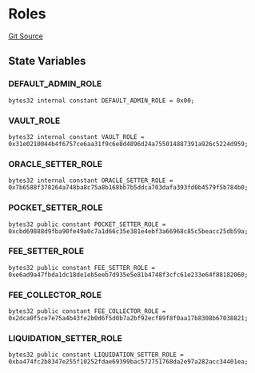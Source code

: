# Roles
[Git Source](https://github.com/cryptexfinance/tcapv2.0/blob/f0168f3fe66c1fba4fd70ffdcdc87287e8f0cb6a/src/lib/Constants.sol)


## State Variables
### DEFAULT_ADMIN_ROLE

```solidity
bytes32 internal constant DEFAULT_ADMIN_ROLE = 0x00;
```


### VAULT_ROLE

```solidity
bytes32 internal constant VAULT_ROLE = 0x31e0210044b4f6757ce6aa31f9c6e8d4896d24a755014887391a926c5224d959;
```


### ORACLE_SETTER_ROLE

```solidity
bytes32 internal constant ORACLE_SETTER_ROLE = 0x7b6588f378264a748ba8c75a8b168bb7b5ddca703dafa393fd0b4579f5b784b0;
```


### POCKET_SETTER_ROLE

```solidity
bytes32 public constant POCKET_SETTER_ROLE = 0xcbd69888d9fba90fe49a0c7a1d66c35e381e4ebf3a66968c85c5beacc25db59a;
```


### FEE_SETTER_ROLE

```solidity
bytes32 public constant FEE_SETTER_ROLE = 0xe6ad9a47fbda1dc18de1eb5eeb7d935e5e81b4748f3cfc61e233e64f88182060;
```


### FEE_COLLECTOR_ROLE

```solidity
bytes32 public constant FEE_COLLECTOR_ROLE = 0x2dca0f5ce7e75a4b43fe2b0d6f5d0b7a2bf92ecf89f8f0aa17b8308b67038821;
```


### LIQUIDATION_SETTER_ROLE

```solidity
bytes32 public constant LIQUIDATION_SETTER_ROLE = 0xba474fc2b8347e255f10252fdae69399bac572751768da2e97a282acc34401ea;
```


